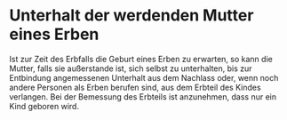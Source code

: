 # Unterhalt der werdenden Mutter eines Erben

Ist zur Zeit des Erbfalls die Geburt eines Erben zu erwarten, so kann die Mutter, falls sie außerstande ist, sich selbst zu unterhalten, bis zur Entbindung angemessenen Unterhalt aus dem Nachlass oder, wenn noch andere Personen als Erben berufen sind, aus dem Erbteil des Kindes verlangen. Bei der Bemessung des Erbteils ist anzunehmen, dass nur ein Kind geboren wird. 

